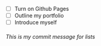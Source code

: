 - [ ] Turn on Github Pages
- [ ] Outline my portfolio
- [ ] Introduce myself 

###### This is my commit message for lists
